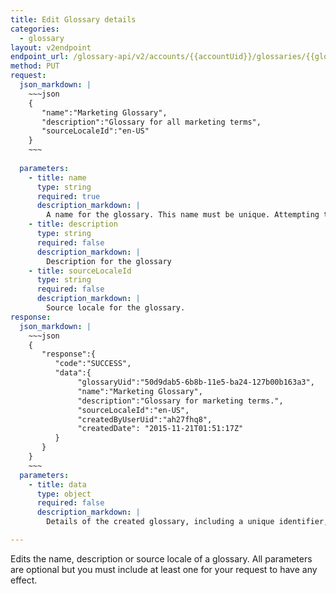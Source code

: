 ```yaml
---
title: Edit Glossary details
categories:
  - glossary
layout: v2endpoint
endpoint_url: /glossary-api/v2/accounts/{{accountUid}}/glossaries/{{glossaryUid}}
method: PUT
request:
  json_markdown: |
    ~~~json
    {
       "name":"Marketing Glossary",
       "description":"Glossary for all marketing terms",
       "sourceLocaleId":"en-US"
    }
    ~~~
    
  parameters:
    - title: name
      type: string
      required: true
      description_markdown: |
        A name for the glossary. This name must be unique. Attempting to use a name already in use in the account will return an error.
    - title: description
      type: string
      required: false
      description_markdown: |
        Description for the glossary
    - title: sourceLocaleId
      type: string
      required: false
      description_markdown: |
        Source locale for the glossary. 
response:
  json_markdown: |
    ~~~json
    {
       "response":{
          "code":"SUCCESS",
          "data":{
               "glossaryUid":"50d9dab5-6b8b-11e5-ba24-127b00b163a3",
               "name":"Marketing Glossary",
               "description":"Glossary for marketing terms.",
               "sourceLocaleId":"en-US",
               "createdByUserUid":"ah27fhq8",
               "createdDate": "2015-11-21T01:51:17Z"
          }
       }
    }
    ~~~
  parameters:
    - title: data
      type: object
      required: false
      description_markdown: |
        Details of the created glossary, including a unique identifier, glossary name, description, source locale, created date and an ID for the user who created the glossary.

---
```


Edits the name, description or source locale of a glossary. All parameters are optional but you must include at least one for your request to have any effect.
